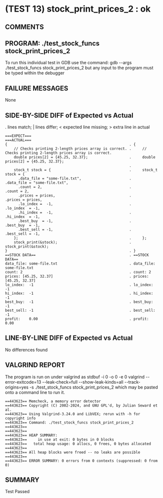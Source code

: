 (TEST 13) stock_print_prices_2 : ok
===================================

COMMENTS
--------


PROGRAM: ./test_stock_funcs stock_print_prices_2
------------------------------------------------
To run this individual test in GDB use the command:
  gdb --args ./test_stock_funcs stock_print_prices_2
but any input to the program must be typed within the debugger

FAILURE MESSAGES
----------------
None

SIDE-BY-SIDE DIFF of Expected vs Actual
---------------------------------------
. lines match; | lines differ; < expected line missing; > extra line in actual

```sdiff
===EXPECT===                                               ===ACTUAL===
{                                                        . {
    // Checks printing 2-length prices array is correct. .     // Checks printing 2-length prices array is correct.
    double prices[2] = {45.25, 32.37};                   .     double prices[2] = {45.25, 32.37};
                                                         . 
    stock_t stock = {                                    .     stock_t stock = {
      .data_file = "some-file.txt",                      .       .data_file = "some-file.txt",
      .count = 2,                                        .       .count = 2,
      .prices = prices,                                  .       .prices = prices,
      .lo_index =  -1,                                   .       .lo_index  = -1,
      .hi_index =  -1,                                   .       .hi_index  = -1,
      .best_buy  = -1,                                   .       .best_buy  = -1,
      .best_sell = -1,                                   .       .best_sell = -1,
    };                                                   .     };
    stock_print(&stock);                                 .     stock_print(&stock);
}                                                        . }
==STOCK DATA==                                           . ==STOCK DATA==
data_file: some-file.txt                                 . data_file: some-file.txt
count: 2                                                 . count: 2
prices: [45.25, 32.37]                                   . prices: [45.25, 32.37]
lo_index:  -1                                            . lo_index: -1
hi_index:  -1                                            . hi_index: -1
best_buy:  -1                                            . best_buy: -1
best_sell: -1                                            . best_sell: -1
profit:    0.00                                          . profit: 0.00

```

LINE-BY-LINE DIFF of Expected vs Actual
---------------------------------------
No differences found

VALGRIND REPORT
---------------
The program is run on under valgrind as
  stdbuf -i 0 -o 0 -e 0 valgrind --error-exitcode=13 --leak-check=full --show-leak-kinds=all --track-origins=yes -s ./test_stock_funcs stock_print_prices_2
which may be pasted onto a command line to run it.

```
==443623== Memcheck, a memory error detector
==443623== Copyright (C) 2002-2024, and GNU GPL'd, by Julian Seward et al.
==443623== Using Valgrind-3.24.0 and LibVEX; rerun with -h for copyright info
==443623== Command: ./test_stock_funcs stock_print_prices_2
==443623== 
==443623== 
==443623== HEAP SUMMARY:
==443623==     in use at exit: 0 bytes in 0 blocks
==443623==   total heap usage: 0 allocs, 0 frees, 0 bytes allocated
==443623== 
==443623== All heap blocks were freed -- no leaks are possible
==443623== 
==443623== ERROR SUMMARY: 0 errors from 0 contexts (suppressed: 0 from 0)
```

SUMMARY
-------
Test Passed
